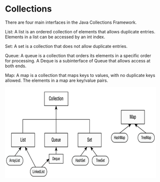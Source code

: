 # Collections

There are four main interfaces in the Java Collections Framework.

List: A list is an ordered collection of elements that allows duplicate entries. 
    Elements in a list can be accessed by an int index.

Set: A set is a collection that does not allow duplicate entries.

Queue: A queue is a collection that orders its elements in a specific order for processing.
    A Deque is a subinterface of Queue that allows access at both ends.

Map: A map is a collection that maps keys to values, with no duplicate keys allowed. 
    The elements in a map are key/value pairs.


<img src="imgs/img.png" alt="Image description" width="500" height="300">